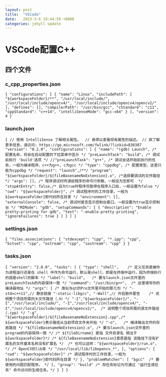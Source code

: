 ```yaml
---
layout: post
title:  "VSCode"
date:   2023-3-6 19:44:59 +0800
categories: jekyll update
---
```

<h1>VSCode配置C++</h1>
<h2>四个文件</h2>
<h3>c_cpp_properties.json</h3>

`{
    "configurations": [
        {
            "name": "Linux",
            "includePath": [
            "${workspaceFolder}/**",
            "/usr/local/include/",
            "/usr/local/include/opencv4/",
            "/usr/local/include/opencv4/opencv2/"
            ],
            "defines": [],
            "compilerPath": "/usr/bin/gcc",
            "cStandard": "c11",
            "cppStandard": "c++14",
            "intelliSenseMode": "gcc-x64"
        }
    ],
    "version": 4
}`
<h3>launch.json</h3>

`{
    // 使用 IntelliSense 了解相关属性。 
    // 悬停以查看现有属性的描述。
    // 欲了解更多信息，请访问: https://go.microsoft.com/fwlink/?linkid=830387
    "version": "0.2.0",
    "configurations": [
        {
            "name": "(gdb) Launch", /* 配置名称，将会在启动配置的下拉菜单中显示 */
            "preLaunchTask": "build", /* 调试前执行 'build'选项 */
	    //"preLaunchTask": "g++", /* 调试会话开始前执行的任务，一般为编译程序，c++为g++, c为gcc */
            "type": "cppdbg", /* 配置类型，这里只能为cppdbg */
            "request": "launch",/**/
            "program": "${workspaceFolder}/${fileBasenameNoExtension}.o", /*选择要调试的文件路径*/
            "args": [], /* 程序调试时传递给程序的命令行参数，一般设为空即可  */
            "stopAtEntry": false,/* 设为true时程序将暂停在程序入口处，一般设置为false */
            "cwd": "${workspaceFolder}", /* 调试程序时的工作目录，一般为${workspaceFolder}即代码所在目录 */
            "environment": [],
            "externalConsole": false, /* 调试时是否显示控制台窗口，一般设置为true显示控制台 */
            "MIMode": "gdb",
            "setupCommands": [
                {
                    "description": "Enable pretty-printing for gdb",
                    "text": "-enable-pretty-printing",
                    "ignoreFailures": true
                }
            ]
        }
    ]
}`
<h3>settings.json</h3>

`{
    "files.associations": {
        "stdexcept": "cpp",
        "*.ipp": "cpp",
        "bitset": "cpp",
        "ostream": "cpp",
        "iostream": "cpp"
    }
}`
<h3>tasks.json</h3>

`{
	"version": "2.0.0",
	"tasks": [
		{
			"type": "shell",	/* 定义任务是被作为进程运行还是在 shell 中作为命令运行，默认是shell，即是在终端中运行，因为终端执行的就是shell的脚本 */
			"label": "build",	/* 要与launch.json文件里的preLaunchTask的内容保持一致 */
			"command": "/usr/bin/g++",	/* 这里填写你的编译器地址 */
			"args": [
				/* 类似与qt的Pro文件里开始的那几句 */
				"-std=c++11",// 静态链接
                "-static-libgcc",
				"-Wall",// 开启额外警告	
				/* 说明整个项目所需的头文件路径（.h）*/
				"-I","${workspaceFolder}/",
                "-I","/usr/local/include/",
                "-I","/usr/local/include/opencv4/",
                "-I","/usr/local/include/opencv4/opencv2/",	
				/* 说明整个项目所需的源文件路径(.cpp) */
				"-g",	
                "${workspaceFolder}/${fileBasenameNoExtension}.cpp",/* ${workspaceFolder}表示路径从当前项目文件夹开始 */
				"-o",	/* 编译输出文件的存放路径 */
				"${fileBasenameNoExtension}.o", /* 要与launch.json文件里的program的内容保持一致 */
				/* ${fileDirname} 是指 文件目录名 相当于${workspaceFolder}*/
				/* ${fileBasenameNoExtension}意思是指 该路径下没有扩展名的文件基本名称没有扩展名 */ 
				/* 也可以这样："${workspaceFolder}/run.o", */
				/* OpenCV的lib库 */
				"/usr/local/lib/libopencv_*",
			],
			"options": {
				"cwd": "${workspaceFolder}"	/* 调试程序时的工作目录，一般为${workspaceFolder}即代码所在目录 */
			},
			"problemMatcher": [
				"$gcc"	/* 要使用的问题匹配程序。 */
			],
			"group": "build" /* 将任务标记为可通过 "运行生成任务" 命令访问的生成任务。*/
		}
	]
}`